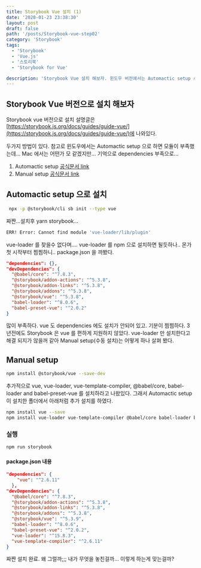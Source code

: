 ```yaml
---
title: Storybook Vue 설치 (1)
date: '2020-01-23 23:38:30'
layout: post
draft: false
path: '/posts/Storybook-vue-step02'
category: 'Storybook'
tags:
  - 'Storybook'
  - 'Vue.js'
  - '스토리북'
  - 'Storybook for Vue'

description: 'Storybook Vue 설치 해보자. 윈도우 버전에서는 Automactic setup 시키는대로 하면 작동이 안됐는데. 일단 맥에서 해보자'
---
```


## Storybook Vue 버전으로 설치 해보자

Storybook vue 버전으로 설치 설명글은 [https://storybook.js.org/docs/guides/guide-vue/](https://storybook.js.org/docs/guides/guide-vue/)에 나와있다.

두가지 방법이 있다.
참고로 윈도우에서는 Automactic setup 으로 하면 모듈이 부족했는데... Mac 에서는 어떤가 모 같겠지만... 기억으로 dependencies 부족으로...

1. Automactic setup [공식문서 link](https://storybook.js.org/docs/guides/guide-vue/#automatic-setup)
2. Manual setup [공식문서 link](https://storybook.js.org/docs/guides/guide-vue/#manual-setup)

## Automactic setup 으로 설치

```bash
 npx -p @storybook/cli sb init --type vue
```

짜짠...설치후 yarn storybook...

```bash
ERR! Error: Cannot find module 'vue-loader/lib/plugin'
```

vue-loader 를 찾을수 없다며....
vue-loader 를 npm 으로 설치하면 될듯하나.. 몬가 첫 시작부터 찜찜하니.. package.json 을 까봤다.

```json
"dependencies": {},
"devDependencies": {
  "@babel/core": "^7.8.3",
  "@storybook/addon-actions": "^5.3.8",
  "@storybook/addon-links": "^5.3.8",
  "@storybook/addons": "^5.3.8",
  "@storybook/vue": "^5.3.8",
  "babel-loader": "^8.0.6",
  "babel-preset-vue": "^2.0.2"
}
```

많이 부족하다. vue 도 dependencies 에도 설치가 안되어 있고. 기분이 찜찜하다.
3 년전에도 Storybook 은 vue 를 편하게 지원하지 않았다.
vue-loader 만 설치한다고 해결 되지가 않을꺼 같아 Manual setup(수동 설치)는 어떻게 하나 살펴 봤다.

## Manual setup

```bash
npm install @storybook/vue --save-dev
```

추가적으로 vue, vue-loader, vue-template-compiler, @babel/core, babel-loader and babel-preset-vue 를 설치하라고 나왔있다.
그래서 Automactic setup 이 설치한 폴더에서 아래처럼 추가 설치를 하였다.

```bash
npm install vue --save
npm install vue-loader vue-template-compiler @babel/core babel-loader babel-preset-vue --save-dev
```

### 실행

```bash
npm run storybook
```

#### package.json 내용

```json
"dependencies": {
    "vue": "^2.6.11"
  },
"devDependencies": {
  "@babel/core": "^7.8.3",
  "@storybook/addon-actions": "^5.3.8",
  "@storybook/addon-links": "^5.3.8",
  "@storybook/addons": "^5.3.8",
  "@storybook/vue": "^5.3.9",
  "babel-loader": "^8.0.6",
  "babel-preset-vue": "^2.0.2",
  "vue-loader": "^15.8.3",
  "vue-template-compiler": "^2.6.11"
}
```

짜짠 설치 완료.
왜 그럴까;;; 내가 무엇을 놓친걸까...
이렇게 하는게 맞는걸까?
